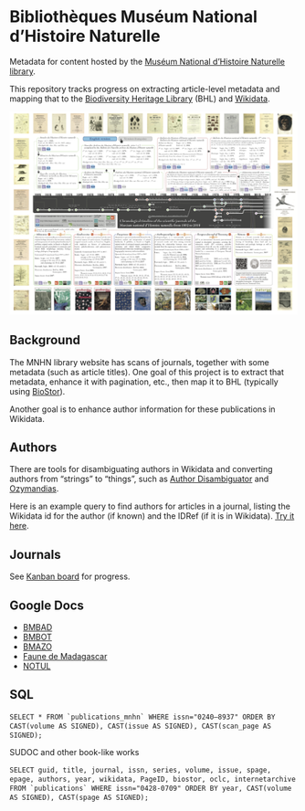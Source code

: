 # Bibliothèques Muséum National d’Histoire Naturelle

Metadata for content hosted by the [Muséum National d’Histoire Naturelle library](https://bibliotheques.mnhn.fr).

This repository tracks progress on extracting article-level metadata and mapping that to the [Biodiversity Heritage Library](https://www.biodiversitylibrary.org) (BHL) and [Wikidata](https://www.wikidata.org/wiki/Wikidata:Main_Page).

![image](https://github.com/rdmpage/bibliotheques-mnhn-fr/raw/main/reading/frise.png)

## Background

The MNHN library website has scans of journals, together with some metadata (such as article titles). One goal of this project is to extract that metadata, enhance it with pagination, etc., then map it to BHL (typically using [BioStor](https://biostor.org)).

Another goal is to enhance author information for these publications in Wikidata.

## Authors

There are tools for disambiguating authors in Wikidata and converting authors from “strings” to “things”, such as [Author Disambiguator](https://author-disambiguator.toolforge.org) and [Ozymandias](https://ozymandias-demo.herokuapp.com/wikidata-match.php?q=A+Aubréville).

Here is an example query to find authors for articles in a journal, listing the Wikidata id for the author (if known) and the IDRef (if it is in Wikidata). [Try it here](https://w.wiki/ox9).

## Journals

See [Kanban board](https://github.com/rdmpage/bibliotheques-mnhn-fr/projects/1) for progress.


## Google Docs

- [BMBAD](https://docs.google.com/spreadsheets/d/1uJ1xdUELtySimIbkkDnnLoetIf4tH4_fTOxa8-0Z-os/edit?usp=sharing)
- [BMBOT](https://docs.google.com/spreadsheets/d/1X5L9stlGJv5L8OvgoWVfvXw-T8OtOkDUVANmv4QqqMw/edit?usp=sharing)
- [BMAZO](https://docs.google.com/spreadsheets/d/1EveQSugk9PMGZT80gIKGd6HNfEx0mrfzyrFaBPn2zSU/edit?usp=sharing)
- [Faune de Madagascar](https://docs.google.com/spreadsheets/d/19lbe-x5zNgErcetTESrCt-CPQN89zvPCprFTtNf-uQY/edit?usp=sharing)
- [NOTUL](https://docs.google.com/spreadsheets/d/1u8ElhqqrMyBvj89K9Y811ZhRCB0NU1HztV1Khx1-JhU/edit?usp=sharing)

## SQL

```
SELECT * FROM `publications_mnhn` WHERE issn="0240–8937" ORDER BY CAST(volume AS SIGNED), CAST(issue AS SIGNED), CAST(scan_page AS SIGNED);
```


SUDOC and other book-like works

```
SELECT guid, title, journal, issn, series, volume, issue, spage, epage, authors, year, wikidata, PageID, biostor, oclc, internetarchive FROM `publications` WHERE issn="0428-0709" ORDER BY year, CAST(volume AS SIGNED), CAST(spage AS SIGNED);
```




